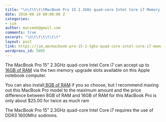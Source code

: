 ```yaml
---
title: "\n\t\t\t\tMacBook Pro 15 2.3GHz quad-core Intel Core i7 Memory Upgrades\t\t"
date: 2016-08-10 00:00:00 Z
categories:
- jim
author: macseek@gmail.com
comments: true
excerpt: "\n\t\t\t\t\t\t"
layout: post
link: https://jim.am/macbook-pro-15-2-3ghz-quad-core-intel-core-i7-memory-upgrades/
wordpress_id: 5095
---
```


The MacBook Pro 15” 2.3GHz quad-core Intel Core i7 can accept up to [16GB of RAM](http://amzn.to/2aZ7cc2) via the two memory upgrade slots available on this Apple notebook computer.




You can also install[ 8GB of RAM](http://amzn.to/2aG3Hoc) if you so choose, but I recommend maxing out this MacBook Pro model to the maximum amount and the price difference between 8GB of RAM and 16GB of RAM for this MacBook Pro is only about $25.00 for twice as much ram




The MacBook Pro 15” 2.3GHz quad-core Intel Core i7 requires the use of DDR3 1600Mhz sodimms.


		
